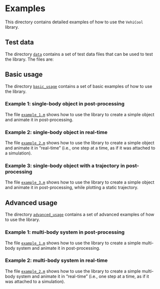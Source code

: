 # Examples

This directory contains detailed examples of how to use the `VehiCool` library.

## Test data

The directory [`data`](data) contains a set of test data files that can be used to test the library. The files are:



## Basic usage

The directory [`basic_usage`](basic_usage) contains a set of basic examples of how to use the library.

### Example 1: single-body object in post-processing

The file [`example_1.m`](basic_usage/example_1.m) shows how to use the library to create a simple object and animate it in post-processing.

### Example 2: single-body object in real-time

The file [`example_2.m`](basic_usage/example_2.m) shows how to use the library to create a simple object and animate it in “real-time” (i.e., one step at a time, as if it was attached to a simulation).

### Example 3: single-body object with a trajectory in post-processing

The file [`example_3.m`](basic_usage/example_3.m) shows how to use the library to create a simple object and animate it in post-processing, while plotting a static trajectory.

## Advanced usage

The directory [`advanced_usage`](advanced_usage) contains a set of advanced examples of how to use the library.

### Example 1: multi-body system in post-processing

The file [`example_1.m`](advanced_usage/example_1.m) shows how to use the library to create a simple multi-body system and animate it in post-processing.

### Example 2: multi-body system in real-time

The file [`example_2.m`](advanced_usage/example_2.m) shows how to use the library to create a simple multi-body system and animate it in “real-time” (i.e., one step at a time, as if it was attached to a simulation).
